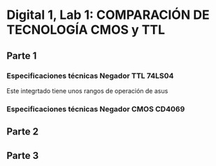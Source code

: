 # Digital 1, Lab 1: COMPARACIÓN DE TECNOLOGÍA CMOS y TTL

## Parte 1

### Especificaciones técnicas Negador TTL 74LS04
Este integrtado tiene unos rangos de operación de $\text{asus}$

### Especificaciones técnicas Negador CMOS CD4069

## Parte 2




## Parte 3

